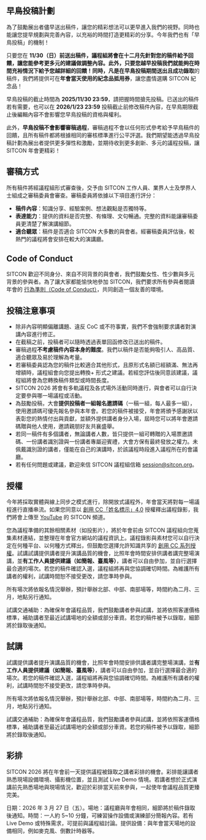 ## 早鳥投稿計劃

為了鼓勵展出者儘早送出稿件，讓您的精彩想法可以更早進入我們的視野。同時也能讓您提早規劃與完善內容，以充裕的時間打造更精彩的分享。今年我們也有「早鳥投稿」的機制！

只要您在 **11/30（日）**前送出稿件，議程組將會在十二月先針對您的稿件給予回饋，讓您能參考更多元的建議做調整內容。此外，只要您越早投稿我們就能夠在時間充裕情況下給予您越詳細的回饋！同時，凡是在早鳥投稿期間送出且**成功錄取**的稿件，我們將提供可在**年會當天使用的紀念品抵用券**，讓您盡情選購 SITCON 紀念品！

早鳥投稿的截止時間為 **2025/11/30 23:59**，請把握時間搶先投稿。已送出的稿件若有需要，也可以在 **2026/1/23 23:59** 投稿截止前修改稿件內容，在早鳥期限截止後編輯內容不會影響您早鳥投稿的資格與權利。

此外，**早鳥投稿不會影響審稿過程**，審稿過程不會以任何形式參考給予早鳥稿件的回饋，且所有稿件都將根據相同的審核標準進行公平評選。我們期望能透過早鳥投稿計劃為展出者提供更多彈性和激勵，並期待收到更多創新、多元的議程投稿，讓 SITCON 年會更精彩！

## 審稿方式

所有稿件將經議程組形式審查後，交予由 SITCON 工作人員、業界人士及學界人士組成之審稿委員會審查。審稿委員將依據以下項目進行評分：

- **稿件內容**：知識分享、經驗案例、想法觀點是否獨特等。
- **表達能力**：提供的資料是否完整、有條理、文句暢通。完整的資料能讓審稿委員更清楚了解演講細節。
- **適合聽眾**：稿件是否適合 SITCON 大多數的與會者。經審稿委員評估後，較熱門的議程將會安排在較大的演講廳。

## Code of Conduct

SITCON 歡迎不同身分、來自不同背景的與會者，我們鼓勵女性、性少數與多元背景的參與者。為了讓大家都能愉快地參加 SITCON，我們要求所有參與者閱讀年會的 [行為準則（Code of Conduct）](https://sitcon.org/code-of-conduct/)，共同創造一個友善的環境。

## 投稿注意事項

- 除非內容明顯偏離講題、違反 CoC 或不符事實，我們不會強制要求講者對演講內容進行修正。
- 在截稿之前，投稿者可以隨時透過表單回函修改已送出的稿件。
- 審稿過程**不考慮稿件內容本身的難度**。我們以稿件是否能夠吸引人、高品質、適合聽眾及易於理解為考量。
- 若審稿委員認為您的稿件比較適合其他形式，且原形式名額已經額滿、無法再增額時，議程組會向您提出轉換+ 形式之建議。若經您評估後同意該建議，議程組將會為您轉換稿件類型或時間長度。
- SITCON 2026 將會有多軌議程及各式場外活動同時進行，與會者可以自行決定要參與哪一場議程或活動。
- 為鼓勵投稿，大會**提供投稿者一組報名邀請碼**（一稿一組，每人最多一組），使用邀請碼可優先報名參與本年會。若您的稿件被接受，年會將頒予感謝狀以表彰您的熱情付出與貢獻，並額外提供講者身分入場，屆時您可以將年會邀請碼贈與他人使用，邀請親朋好友共襄盛舉。
- 若同一稿件有多個講者，無論講者人數，皆只提供一組可轉贈的入場票邀請碼、一份講者識別證與一份講者專屬迎賓禮，大會方保有最終發放之權力。未佩戴識別證的講者，僅能在自己的演講時，於該議程時段進入議程所在的會議廳。
- 若有任何問題或建議，歡迎來信 SITCON 議程組信箱 session@sitcon.org。

## 授權

今年將採取實體與線上同步之模式進行，除開放式議程外，年會當天將對每一場議程進行直播串流。如果您同意以 [創用 CC「姓名標示」4.0](https://creativecommons.org/licenses/by/4.0/) 授權釋出議程錄影，我們將會上傳至 [YouTube](https://www.youtube.com/@SITCONtw) 的 SITCON 頻道。

您為議程準備的其餘相關素材（如投影片），將於年會前由 SITCON 議程組向您蒐集素材連結，並整理在年會官方網站的議程資訊上。議程錄影與素材您可以自行決定在何種平台、以何種方式釋出，但鼓勵您選擇允許知識共享的 [創用 CC 系列授權](http://creativecommons.tw/explore)。試講試講提供講者提升演講品質的機會，比照年會時間安排供講者講完整場演講，並**有工作人員提供建議（如簡報、臺風等）**，講者可以自由參加，並自行選擇最合適的場次。若您的稿件確認入選，議程組將再與您協調確切時間。為維護所有講者的權利，試講時間恕不接受更改，請您準時參與。

所有場次將依報名情況舉辦，預計舉辦北部、中部、南部場等，時間約為二月、三月，地點另行通知。

試講交通補助：為確保年會議程品質，我們鼓勵講者參與試講，並將依照客運價格標準，補助講者至最近試講場地的全額或部分車資。若您的稿件被予以錄取，細節將於錄取後通知。

## 試講
試講提供講者提升演講品質的機會，比照年會時間安排供講者講完整場演講，並**有工作人員提供建議（如簡報、臺風等）**，講者可以自由參加，並自行選擇最合適的場次。若您的稿件確認入選，議程組將再與您協調確切時間。為維護所有講者的權利，試講時間恕不接受更改，請您準時參與。

所有場次將依報名情況舉辦，預計舉辦北部、中部、南部場等，時間約為二月、三月，地點另行通知。

試講交通補助：為確保年會議程品質，我們鼓勵講者參與試講，並將依照客運價格標準，補助講者至最近試講場地的全額或部分車資。若您的稿件被予以錄取，細節將於錄取後通知。

## 彩排

SITCON 2026 將在年會前一天提供議程被錄取之講者彩排的機會。彩排能讓講者熟悉現場設備環境、攝影機位置，並且測試 Live Demo 情境。若講者想於正式演講前先熟悉場地與現場情況，歡迎於彩排當天前來參與，一起使年會議程品質更臻完美。

日期：2026 年 3 月 27 日（五）。場地：議程廳與年會相同，細節將於稿件錄取後通知。時間：一人約 5~10 分鐘，可練習操作設備或演練部分簡報內容。若有 Live Demo 或特殊需求，可提前與議程組討論。提供設備：與年會當天場地的設備相同，例如麥克風、倒數計時器等。
